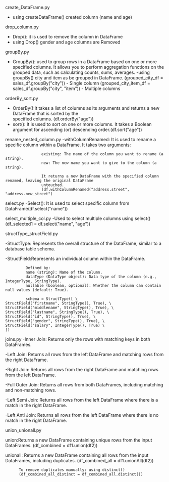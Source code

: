 create_DataFrame.py
- using createDataFrame() created column (name and age)
  
drop_column.py
- Drop(): it is used to remove the column in DataFrame
- using Drop() gender and age columns are Removed

groupBy.py
- GroupBy(): used to group rows in a DataFrame based on one or more specified columns.
             It allows you to perform aggregation functions on the grouped data, such as calculating 
             counts, sums, averages.
-using groupBy() city and item as be grouped in DataFrame.
(grouped_city_df = sales_df.groupBy("city")) - Single column
(grouped_city_item_df = sales_df.groupBy("city", "item")) - Multiple columns

orderBy_sort.py
- OrderBy():It takes a list of columns as its arguments and returns a new DataFrame that is sorted by the                
            specified columns. (df.orderBy("age"))
- sort(): It is used to sort on one or more columns.
          It takes a Boolean argument for ascending (or) descending order.(df.sort("age"))

rename_nested_column.py
-withColumnRenamed: It is used to rename a specific column within a DataFrame. It takes two arguments:
                  
                    existing: The name of the column you want to rename (a string).
                    new: The new name you want to give to the column (a string).
                    
                    It returns a new DataFrame with the specified column renamed, leaving the original DataFrame       
                    untouched.
                    (df.withColumnRenamed("address.street", "address.new_street") 

select.py
-Select(): It is used to select specific column from DataFrame(df.select("name"))

select_multiple_col.py
-Used to select multiple columns using select()
 (df_selected1 = df.select("name", "age"))

structType_structField.py

-StructType: Represents the overall structure of the DataFrame, similar to a database table schema.

-StructField:Represents an individual column within the DataFrame.
            
             Defined by:
             name (string): Name of the column.
             dataType (DataType object): Data type of the column (e.g., IntegerType, StringType).
             nullable (boolean, optional): Whether the column can contain null values (default: True).

             schema = StructType([ \
    StructField("firstname", StringType(), True), \
    StructField("middlename", StringType(), True), \
    StructField("lastname", StringType(), True), \
    StructField("id", StringType(), True), \
    StructField("gender", StringType(), True), \
    StructField("salary", IntegerType(), True) \
    ])

joins.py
-Inner Join: Returns only the rows with matching keys in both DataFrames.

-Left Join:  Returns all rows from the left DataFrame and matching rows from the right DataFrame.

-Right Join: Returns all rows from the right DataFrame and matching rows from the left DataFrame.

-Full Outer Join: Returns all rows from both DataFrames, including matching and non-matching rows.

-Left Semi Join:  Returns all rows from the left DataFrame where there is a match in the right DataFrame.

-Left Anti Join:  Returns all rows from the left DataFrame where there is no match in the right DataFrame.

union_unionall.py

union:Returns a new DataFrame containing unique rows from the input DataFrames.
      (df_combined = df1.union(df2))

unionall: Returns a new DataFrame containing all rows from the input DataFrames, including duplicates.
          (df_combined_all = df1.unionAll(df2))
          
          To remove duplicates manually: using distinct()
          (df_combined_all_distinct = df_combined_all.distinct())
